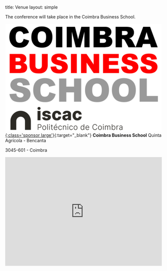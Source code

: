 title: Venue
layout: simple

The conference will take place in the Coimbra Business School.

[![cbs](/static/images/sponsors/cbs_iscac.png){:class='sponsor large'}](https://bs.iscac.pt/){:target="_blank"}
**Coimbra Business School**
Quinta Agrícola - Bencanta

3045-601 - Coimbra

<iframe  width="100%" height="350" id="gmap_canvas" frameborder="0" scrolling="no" marginheight="0" marginwidth="0" class="mb-3" src="https://www.google.com/maps/embed?pb=!1m18!1m12!1m3!1d3046.974832590345!2d-8.454657084579036!3d40.20962277613312!2m3!1f0!2f0!3f0!3m2!1i1024!2i768!4f13.1!3m3!1m2!1s0xd22f8f0b85baeb7%3A0x190fc4c9387ddaaa!2sInstitute%20of%20Accounting%20and%20Administration!5e0!3m2!1sen!2spt!4v1679917469490!5m2!1sen!2spt"></iframe>

